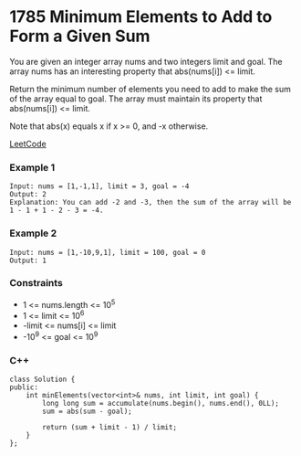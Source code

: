 # 1785 Minimum Elements to Add to Form a Given Sum

You are given an integer array nums and two integers limit and goal. The array nums has an interesting property that abs(nums[i]) <= limit.

Return the minimum number of elements you need to add to make the sum of the array equal to goal. The array must maintain its property that abs(nums[i]) <= limit.

Note that abs(x) equals x if x >= 0, and -x otherwise.

[LeetCode](https://leetcode.cn/problems/minimum-elements-to-add-to-form-a-given-sum/description/)

### Example 1

```
Input: nums = [1,-1,1], limit = 3, goal = -4
Output: 2
Explanation: You can add -2 and -3, then the sum of the array will be 1 - 1 + 1 - 2 - 3 = -4.
```

### Example 2

```
Input: nums = [1,-10,9,1], limit = 100, goal = 0
Output: 1
```

### Constraints

* 1 <= nums.length <= 10<sup>5</sup>
* 1 <= limit <= 10<sup>6</sup>
* -limit <= nums[i] <= limit
* -10<sup>9</sup> <= goal <= 10<sup>9</sup>


### C++ 

```
class Solution {
public:
    int minElements(vector<int>& nums, int limit, int goal) {
        long long sum = accumulate(nums.begin(), nums.end(), 0LL);
        sum = abs(sum - goal);

        return (sum + limit - 1) / limit;
    }
};
```